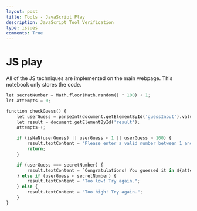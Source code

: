 ```yaml
---
layout: post
title: Tools - JavaScript Play
description: JavaScript Tool Verification
type: issues
comments: True
---
```


# JS play

All of the JS techniques are implemented on the main webpage. This notebook only stores the code.


```python
let secretNumber = Math.floor(Math.random() * 100) + 1;
let attempts = 0;

function checkGuess() {
    let userGuess = parseInt(document.getElementById('guessInput').value);
    let result = document.getElementById('result');
    attempts++;

    if (isNaN(userGuess) || userGuess < 1 || userGuess > 100) {
        result.textContent = "Please enter a valid number between 1 and 100.";
        return;
    }

    if (userGuess === secretNumber) {
        result.textContent = `Congratulations! You guessed it in ${attempts} attempts.`;
    } else if (userGuess < secretNumber) {
        result.textContent = "Too low! Try again.";
    } else {
        result.textContent = "Too high! Try again.";
    }
}
```
